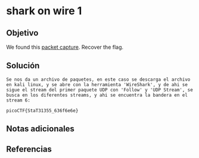 # shark on wire 1
## Objetivo
We found this [packet capture](https://jupiter.challenges.picoctf.org/static/483e50268fe7e015c49caf51a69063d0/capture.pcap). Recover the flag.
## Solución
```
Se nos da un archivo de paquetes, en este caso se descarga el archivo en kali linux, y se abre con la herramienta 'WireShark', y de ahi se sigue el stream del primer paquete UDP con 'Follow' y 'UDP Stream', se busca en los diferentes streams, y ahi se encuentra la bandera en el stream 6:

picoCTF{StaT31355_636f6e6e}
```
## Notas adicionales
## Referencias